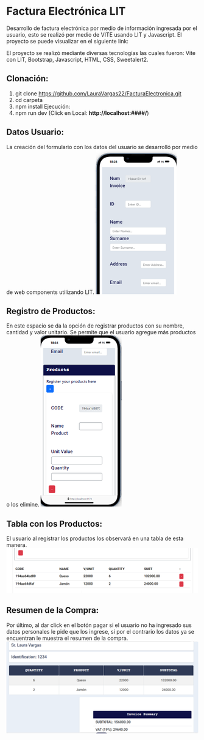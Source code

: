 # Factura Electrónica LIT
Desarrollo de factura electrónica por medio de información ingresada por el usuario, esto se realizó por medio de VITE usando LIT y Javascript. El proyecto se puede visualizar en el siguiente link: 

El proyecto se realizó mediante diversas tecnologías las cuales fueron: Vite con LIT, Bootstrap, Javascript, HTML, CSS, Sweetalert2.

## Clonación:
1. git clone https://github.com/LauraVargas22/FacturaElectronica.git
2. cd carpeta
3. npm install
Ejecución:
4. npm run dev (Click en Local:   **http://localhost:####/**)

## Datos Usuario:
La creación del formulario con los datos del usuario se desarrolló por medio de web components utilizando LIT.
![alt text](/src/images/image.png)

## Registro de Productos:
En este espacio se da la opción de registrar productos con su nombre, cantidad y valor unitario. Se permite que el usuario agregue más productos o los elimine.
![alt text](/src/images/image1.png)

## Tabla con los Productos:
El usuario al registrar los productos los observará en una tabla de esta manera.
![alt text](/src/images/image2.png)

## Resumen de la Compra:
Por último, al dar click en el botón pagar si el usuario no ha ingresado sus datos personales le pide que los ingrese, si por el contrario los datos ya se encuentran le muestra el resumen de la compra.
![alt text](/src/images/image3.png)
